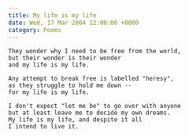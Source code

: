 ```yaml
---
title: My life is my life
date: Wed, 17 Mar 2004 12:00:00 +0000
category: Poems
---
```


    They wonder why I need to be free from the world,  
    but their wonder is their wonder  
    and my life is my life.

    Any attempt to break free is labelled "heresy",  
    as they struggle to hold me down --  
    for my life is my life.

    I don't expect "let me be" to go over with anyone  
    but at least leave me to decide my own dreams.  
    My life is my life, and despite it all  
    I intend to live it.


